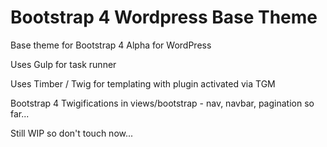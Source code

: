# Bootstrap 4 Wordpress Base Theme

Base theme for Bootstrap 4 Alpha for WordPress

Uses Gulp for task runner

Uses Timber / Twig for templating with plugin activated via TGM

Bootstrap 4 Twigifications in views/bootstrap - nav, navbar, pagination so far...

Still WIP so don't touch now...
